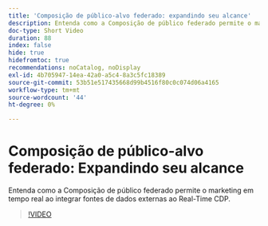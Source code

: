```yaml
---
title: 'Composição de público-alvo federado: expandindo seu alcance'
description: Entenda como a Composição de público federado permite o marketing em tempo real ao integrar fontes de dados externas ao Real-Time CDP.
doc-type: Short Video
duration: 88
index: false
hide: true
hidefromtoc: true
recommendations: noCatalog, noDisplay
exl-id: 4b705947-14ea-42a0-a5c4-8a3c5fc18389
source-git-commit: 53b51e517435668d99b4516f80c0c074d06a4165
workflow-type: tm+mt
source-wordcount: '44'
ht-degree: 0%

---
```


# Composição de público-alvo federado: Expandindo seu alcance

Entenda como a Composição de público federado permite o marketing em tempo real ao integrar fontes de dados externas ao Real-Time CDP.

<!-- 62_S508_3442517_87_federated-audience-composition-expanding-your-reach -->
>[!VIDEO](https://video.tv.adobe.com/v/3458250/?learn=on&enablevpops=true)
